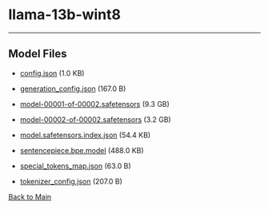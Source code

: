 
# llama-13b-wint8
---



## Model Files

- [config.json](https://paddlenlp.bj.bcebos.com/models/community/facebook/llama-13b-wint8/config.json) (1.0 KB)

- [generation_config.json](https://paddlenlp.bj.bcebos.com/models/community/facebook/llama-13b-wint8/generation_config.json) (167.0 B)

- [model-00001-of-00002.safetensors](https://paddlenlp.bj.bcebos.com/models/community/facebook/llama-13b-wint8/model-00001-of-00002.safetensors) (9.3 GB)

- [model-00002-of-00002.safetensors](https://paddlenlp.bj.bcebos.com/models/community/facebook/llama-13b-wint8/model-00002-of-00002.safetensors) (3.2 GB)

- [model.safetensors.index.json](https://paddlenlp.bj.bcebos.com/models/community/facebook/llama-13b-wint8/model.safetensors.index.json) (54.4 KB)

- [sentencepiece.bpe.model](https://paddlenlp.bj.bcebos.com/models/community/facebook/llama-13b-wint8/sentencepiece.bpe.model) (488.0 KB)

- [special_tokens_map.json](https://paddlenlp.bj.bcebos.com/models/community/facebook/llama-13b-wint8/special_tokens_map.json) (63.0 B)

- [tokenizer_config.json](https://paddlenlp.bj.bcebos.com/models/community/facebook/llama-13b-wint8/tokenizer_config.json) (207.0 B)


[Back to Main](../../)